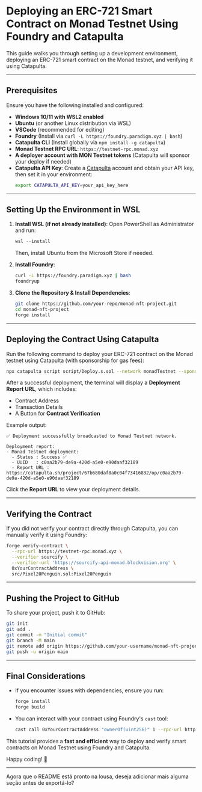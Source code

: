 
# **Deploying an ERC-721 Smart Contract on Monad Testnet Using Foundry and Catapulta**

This guide walks you through setting up a development environment, deploying an ERC-721 smart contract on the Monad testnet, and verifying it using Catapulta.

---

## **Prerequisites**
Ensure you have the following installed and configured:

- **Windows 10/11 with WSL2 enabled**
- **Ubuntu** (or another Linux distribution via WSL)
- **VSCode** (recommended for editing)
- **Foundry** (Install via `curl -L https://foundry.paradigm.xyz | bash`)
- **Catapulta CLI** (Install globally via `npm install -g catapulta`)
- **Monad Testnet RPC URL**: `https://testnet-rpc.monad.xyz`
- **A deployer account with MON Testnet tokens** (Catapulta will sponsor your deploy if needed)
- **Catapulta API Key**: Create a [Catapulta](https://catapulta.sh/) account and obtain your API key, then set it in your environment:
    ```bash
    export CATAPULTA_API_KEY=your_api_key_here
    ```

---

## **Setting Up the Environment in WSL**

1. **Install WSL (if not already installed)**:
   Open PowerShell as Administrator and run:
   ```powershell
   wsl --install
   ```
   Then, install Ubuntu from the Microsoft Store if needed.

2. **Install Foundry**:
   ```bash
   curl -L https://foundry.paradigm.xyz | bash
   foundryup
   ```

3. **Clone the Repository & Install Dependencies**:
   ```bash
   git clone https://github.com/your-repo/monad-nft-project.git
   cd monad-nft-project
   forge install
   ```

---

## **Deploying the Contract Using Catapulta**

Run the following command to deploy your ERC-721 contract on the Monad testnet using Catapulta (with sponsorship for gas fees):

```bash
npx catapulta script script/Deploy.s.sol --network monadTestnet --sponsor
```

After a successful deployment, the terminal will display a **Deployment Report URL**, which includes:
- Contract Address
- Transaction Details
- A Button for **Contract Verification**

Example output:
```
✅ Deployment successfully broadcasted to Monad Testnet network.

Deployment report:
- Monad Testnet deployment:
  - Status : Success ✅
  - UUID   : c0aa2b79-de9a-420d-a5e0-e90daaf32189
  - Report URL : https://catapulta.sh/project/67b680daf8a0c04f73416832/op/c0aa2b79-de9a-420d-a5e0-e90daaf32189
```

Click the **Report URL** to view your deployment details.

---

## **Verifying the Contract**

If you did not verify your contract directly through Catapulta, you can manually verify it using Foundry:

```bash
forge verify-contract \
  --rpc-url https://testnet-rpc.monad.xyz \
  --verifier sourcify \
  --verifier-url 'https://sourcify-api-monad.blockvision.org' \
  0xYourContractAddress \
  src/Pixel20Penguin.sol:Pixel20Penguin
```

---

## **Pushing the Project to GitHub**
To share your project, push it to GitHub:

```bash
git init
git add .
git commit -m "Initial commit"
git branch -M main
git remote add origin https://github.com/your-username/monad-nft-project.git
git push -u origin main
```

---

## **Final Considerations**
- If you encounter issues with dependencies, ensure you run:
  ```bash
  forge install
  forge build
  ```
- You can interact with your contract using Foundry's `cast` tool:
  ```bash
  cast call 0xYourContractAddress "ownerOf(uint256)" 1 --rpc-url https://testnet-rpc.monad.xyz
  ```

This tutorial provides a **fast and efficient** way to deploy and verify smart contracts on Monad Testnet using Foundry and Catapulta.

Happy coding! 🚀

---

Agora que o README está pronto na lousa, deseja adicionar mais alguma seção antes de exportá-lo?